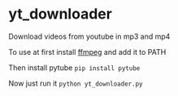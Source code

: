 # yt_downloader
Download videos from youtube in mp3 and mp4

To use at first install [ffmpeg](https://ffmpeg.org/download.html) and add it to PATH

Then install pytube ```pip install pytube```

Now just run it ```python yt_downloader.py```

